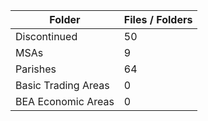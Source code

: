 | Folder              |   Files / Folders |
|---------------------|-------------------|
| Discontinued        |                50 |
| MSAs                |                 9 |
| Parishes            |                64 |
| Basic Trading Areas |                 0 |
| BEA Economic Areas  |                 0 |